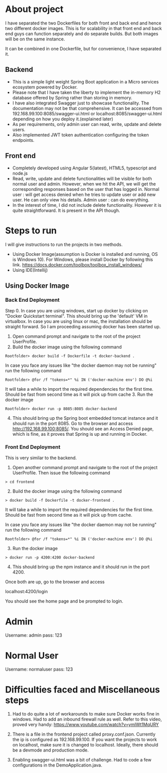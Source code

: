 # About project

I have separated the two Dockerfiles for both front and back end and hence two different docker images. This is for scalability in that front end and back end guys can function separately and do separate builds. But both images will be on the same instance.

It can be combined in one Dockerfile, but for convenience, I have separated it.


## Backend
- This is a simple light weight Spring Boot application in a Micro services ecosystem powered by Docker. 
- Please note that I have taken the liberty to implement the in-memory H2 database offered by Spring rather than storing in memory.
- I have also integrated Swagger just to showcase functionality. The documentation may not be that comprehensive. It can be accessed from 192.168.99.100:8085/swagger-ui.html or localhost:8085/swagger-ui.html depending on how you deploy it.(explained later)
- As per requirements, only admin user can read, write, update and delete users. 
- Also implemented JWT token authentication configuring the token endpoints.

## Front end
- Completely developed using Angular 5(latest), HTML5, typescript and node.js
- Read, write, update and delete functionalities will be visible for both normal user and admin. However, when we hit the API, we will get the corresponding responses based on the user that has logged in. 
    Normal user : will get access denied when he tries to update user or add new user. He can only view his details.
    Admin user : can do everything.
- In the interest of time, I did not include delete functionality. However it is quite straightforward. It is present in the API though.


# Steps to run
I will give instructions to run the projects in two methods.
- Using Docker Image(assumption is Docker is installed and running, OS is Windows 10). For Windows, please install Docker by following this link.
https://docs.docker.com/toolbox/toolbox_install_windows/
- Using IDE(Intellij)

## Using Docker Image
### Back End Deployment
Step 0. In case you are using windows, start up docker by clicking on "Docker Quickstart terminal". This should bring up the 'default' VM in virtualbox.
In case you are using linux or mac, the installation should be straight forward. So I am proceeding assuming docker has been started up.

1. Open command prompt and navigate to the root of the project UserProfile.
2. Build the docker image using the following command
```
Rootfolder> docker build -f Dockerfile -t docker-backend .
```
In case you face any issues like "the docker daemon may not be running" run the following command
```
Rootfolder> @for /f "tokens=*" %i IN ('docker-machine env') DO @%i
```
It will take a while to import the required dependencies for the first time. Should be fast from second time as it will pick up from cache
3. Run the docker image
```
Rootfolder> docker run -p 8085:8085 docker-backend
```
4. This should bring up the Spring boot embedded tomcat instance and it should run in the port 8085. Go to the browser and access http://192.168.99.100:8085/. You should see an Access Denied page, which is fine, as it proves that Spring is up and running in Docker.

### Front End Deployment

This is very similar to the backend.

1. Open another command prompt and navigate to the root of the project UserProfile. Then issue the following command
```
> cd frontend
```
2. Build the docker image using the following command
```
> docker build -f Dockerfile -t docker-frontend .
```

It will take a while to import the required dependencies for the first time. Should be fast from second time as it will pick up from cache.

In case you face any issues like "the docker daemon may not be running" run the following command
```
Rootfolder> @for /f "tokens=*" %i IN ('docker-machine env') DO @%i
```
3. Run the docker image
```
> docker run -p 4200:4200 docker-backend
```
4. This should bring up the npm instance and it should run in the port 4200.


Once both are up, go to the browser and access

localhost:4200/login

You should see the home page and be prompted to login.

Admin
======
Username: admin
pass: 123

Normal User
===========
Username: normaluser
pass: 123


# Difficulties faced and Miscellaneous steps

1. Had to do quite a lot of workarounds to make sure Docker works fine in windows. Had to add an inbound firewall rule as well. Refer to this video, proved very handy:
https://www.youtube.com/watch?v=ymlWt1MqURY

2. There is a file in the frontend project called proxy.conf.json. Currently the ip is configured as 192.168.99.100. If you want the projects to work on localhost, make sure it is changed to localhost. Ideally, there should be a devmode and production mode.

3. Enabling swagger-ui.html was a bit of challenge. Had to code a few configurations in the DemoApplication.java.



